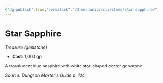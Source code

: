 ```yaml
---
{"dg-publish":true,"permalink":"/3-mechanics/cli/items/star-sapphire/","tags":["ttrpg-cli/compendium/src/5e/dmg","ttrpg-cli/item/gear/treasure-gemstone","ttrpg-cli/item/rarity/none"]}
---
```


# Star Sapphire
*Treasure (gemstone)*  


- **Cost**: 1,000 gp

A translucent blue sapphire with white star-shaped center gemstone.

*Source: Dungeon Master's Guide p. 134*